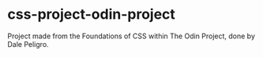 # css-project-odin-project
Project made from the Foundations of CSS within The Odin Project, done by Dale Peligro.
